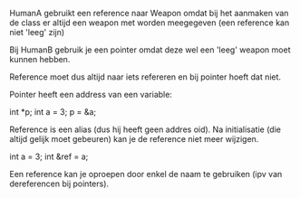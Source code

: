 HumanA gebruikt een reference naar Weapon omdat bij het aanmaken van de class
er altijd een weapon met worden meegegeven (een reference kan niet 'leeg' zijn)

Bij HumanB gebruik je een pointer omdat deze wel een 'leeg' weapon moet kunnen hebben.

Reference moet dus altijd naar iets refereren en bij pointer hoeft dat niet.

Pointer heeft een address van een variable: 

int *p;
int a = 3;
p = &a;

Reference is een alias (dus hij heeft geen addres oid). Na initialisatie (die altijd gelijk moet gebeuren)
kan je de reference niet meer wijzigen. 

int a = 3;
int &ref = a;

Een reference kan je oproepen door enkel de naam te gebruiken (ipv van dereferencen bij pointers).
